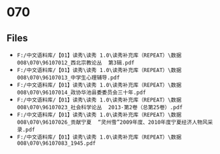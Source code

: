 # 070

## Files

- `F:/中文语料库/【01】读秀\读秀 1.0\读秀补充库（REPEAT）\数据008\070\96107012_西北宗教论丛  第3辑.pdf`
- `F:/中文语料库/【01】读秀\读秀 1.0\读秀补充库（REPEAT）\数据008\070\96107013_中学生心理辅导.pdf`
- `F:/中文语料库/【01】读秀\读秀 1.0\读秀补充库（REPEAT）\数据008\070\96107014_政协华池县委委员会三十年.pdf`
- `F:/中文语料库/【01】读秀\读秀 1.0\读秀补充库（REPEAT）\数据008\070\96107023_社会科学论丛  2013·第2卷（总第25卷）.pdf`
- `F:/中文语料库/【01】读秀\读秀 1.0\读秀补充库（REPEAT）\数据008\070\96107026_贡献宁夏  “灵州雪”2009年度、2010年度宁夏经济人物风采录.pdf`
- `F:/中文语料库/【01】读秀\读秀 1.0\读秀补充库（REPEAT）\数据008\070\96107083_1945.pdf`
